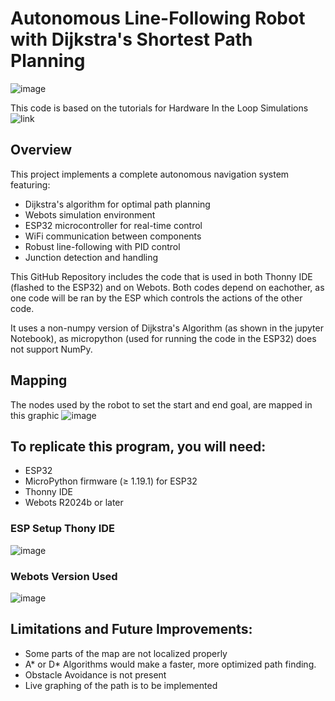 # Autonomous Line-Following Robot with Dijkstra's Shortest Path Planning

![image](https://github.com/user-attachments/assets/22d16e16-aae8-4662-8503-2299405d7497)

This code is based on the tutorials for Hardware In the Loop Simulations ![link](https://felipenmartins.github.io/Robotics-Simulation-Labs/Lab7/) 

## Overview
This project implements a complete autonomous navigation system featuring:
- Dijkstra's algorithm for optimal path planning
- Webots simulation environment
- ESP32 microcontroller for real-time control
- WiFi communication between components
- Robust line-following with PID control
- Junction detection and handling

This GitHub Repository includes the code that is used in both Thonny IDE (flashed to the ESP32) and on Webots. 
Both codes depend on eachother, as one code will be ran by the ESP which controls the actions of the other code. 

It uses a non-numpy version of Dijkstra's Algorithm (as shown in the jupyter Notebook), as micropython (used for running the code in the ESP32) does not support NumPy.

## Mapping
The nodes used by the robot to set the start and end goal, are mapped in this graphic
![image](https://github.com/user-attachments/assets/5fd49e28-e9a7-4522-8e47-a8f4337e9d40)

## To replicate this program, you will need:
  * ESP32
  * MicroPython firmware (≥ 1.19.1) for ESP32
  * Thonny IDE
  * Webots R2024b or later

### ESP Setup Thony IDE

![image](https://github.com/user-attachments/assets/59ec68b6-a462-4416-a4b3-2149837392d4)

### Webots Version Used

![image](https://github.com/user-attachments/assets/1a2ed2b7-3268-4439-bbf9-27dbef28b19a)



## Limitations and Future Improvements:
  * Some parts of the map are not localized properly
  * A* or D* Algorithms would make a faster, more optimized path finding.
  * Obstacle Avoidance is not present
  * Live graphing of the path is to be implemented
